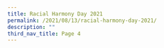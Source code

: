```yaml
---
title: Racial Harmony Day 2021
permalink: /2021/08/13/racial-harmony-day-2021/
description: ""
third_nav_title: Page 4
---
```

